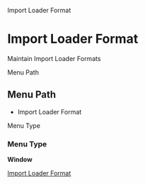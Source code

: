 
Import Loader Format
# Import Loader Format


Maintain Import Loader Formats

Menu Path
## Menu Path



- Import Loader Format

Menu Type
### Menu Type

**Window**


[Import Loader Format](../../window-import-loader-format.md)